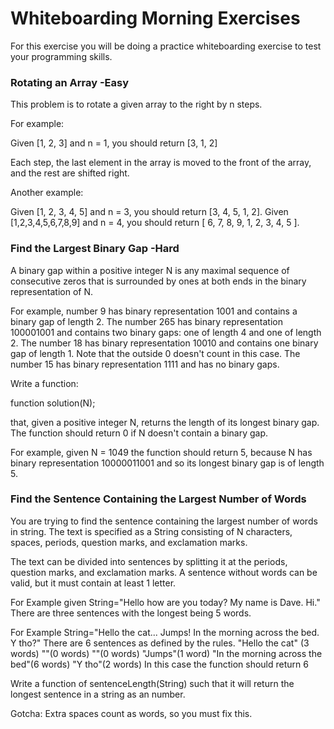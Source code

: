# Whiteboarding Morning Exercises

For this exercise you will be doing a practice whiteboarding exercise to test your programming skills.

### Rotating an Array -Easy

This problem is to rotate a given array to the right by n steps.

For example:

Given [1, 2, 3] and n = 1, you should return [3, 1, 2]

Each step, the last element in the array is moved to the front of the array, and the rest are shifted right.

Another example:

Given [1, 2, 3, 4, 5] and n = 3, you should return [3, 4, 5, 1, 2].
Given [1,2,3,4,5,6,7,8,9] and n = 4, you should return [ 6, 7, 8, 9, 1, 2, 3, 4, 5 ].

### Find the Largest Binary Gap -Hard

A binary gap within a positive integer N is any maximal sequence of consecutive zeros that is surrounded by ones at both ends in the binary representation of N.

For example, number 9 has binary representation 1001 and contains a binary gap of length 2. The number 265 has binary
representation 100001001 and contains two binary gaps: one of length 4 and one of length 2. The number 18 has binary representation 10010 and contains one binary gap of length 1. Note that the outside 0 doesn't count in this case. The number 15 has binary representation 1111 and has no binary gaps.


Write a function:

function solution(N);

that, given a positive integer N, returns the length of its longest binary gap. The function should return 0 if N doesn't contain a binary gap.

For example, given N = 1049 the function should return 5, because N has binary representation 10000011001 and so its longest binary gap is of length 5.

### Find the Sentence Containing the Largest Number of Words

You are trying to find the sentence containing the largest number of words in string. The text is specified as a String consisting of N characters, spaces, periods, question marks, and exclamation marks. 

The text can be divided into sentences by splitting it at the periods, question marks, and exclamation marks. A sentence without words can be valid, but it must contain at least 1 letter. 

For Example given String="Hello how are you today? My name is Dave. Hi." There are three sentences with the longest being 5 words.

For Example String="Hello the cat... Jumps! In the morning across the bed. Y tho?" There are 6 sentences as defined by the rules. "Hello the cat" (3 words) ""(0 words) ""(0 words) "Jumps"(1 word) "In the morning across the bed"(6 words) "Y tho"(2 words) In this case the function should return 6

Write a function of sentenceLength(String)
such that it will return the longest sentence in a string as an number.

Gotcha: Extra spaces count as words, so you must fix this. 

